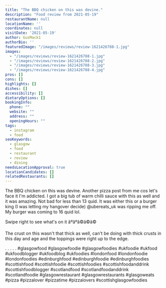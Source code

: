 ```yaml
---
title: "The BBQ chicken on this was devine."
description: "Food review from 2021-05-19"
restaurantName: null
locationName: ''
coordinates: null
visitDate: '2021-05-19'
author: GusMack1
authorBio: ''
featuredImage: "/images/reviews/review-1621426788-1.jpg"
images:
  - "/images/reviews/review-1621426788-1.jpg"
  - "/images/reviews/review-1621426788-2.jpg"
  - "/images/reviews/review-1621426788-3.jpg"
  - "/images/reviews/review-1621426788-4.jpg"
pros: []
cons: []
highlights: []
dishes: []
accessibility: []
dietaryOptions: []
bookingInfo:
  phone: ""
  website: ""
  address: ""
  openingHours: ""
tags:
  - instagram
  - food
seoKeywords:
  - glasgow
  - food
  - restaurant
  - review
  - dining
needsLocationApproval: true
locationCandidates: []
relatedRestaurants: []
---
```


The BBQ chicken on this was devine. Another pizza post from me cos let's face it I'm addicted. I got a big tub of warm chilli sauce with this as well and it was amazing. Not bad for less than 13 quid. It was either this or a burger king (I was letting my hangover decide) @ubereats_uk was ripping me  off. My burger was coming to 16 quid lol. 

Swipe right to see what's on it âºâºâ©â©â©

The crust on this wasn't that thick as well, can't be doing with thick crusts in this day and age and the toppings were right up to the edge.

.
.
.
.
.
#glasgowfood #glasgowfoodie #glasgowfoodies #ukfoodie #ukfood #ukfoodblogger #ukfoodblog #ukfoodies #londonfood #londonfoodie #londonfoodies #edinburghfood #edinburghfoodie #edinburghfoodies #scottishfood #scottishfoodie #scottishfoodies #scottishfoodanddrink #scottishfoodblogger #scotlandfood #scotlandfoodanddrink #scotlandfoodie #glasgowrestaurant #glasgowrestaurants #glasgoweats #pizza #pizzalover #pizzatime #pizzalovers #scottishglasgowfoodies